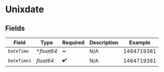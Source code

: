 # Unixdate


## Fields

| Field              | Type               | Required           | Description        | Example            |
| ------------------ | ------------------ | ------------------ | ------------------ | ------------------ |
| `DateTime`         | **float64*         | :heavy_minus_sign: | N/A                | 1484719381         |
| `DateTime1`        | *float64*          | :heavy_check_mark: | N/A                | 1484719381         |